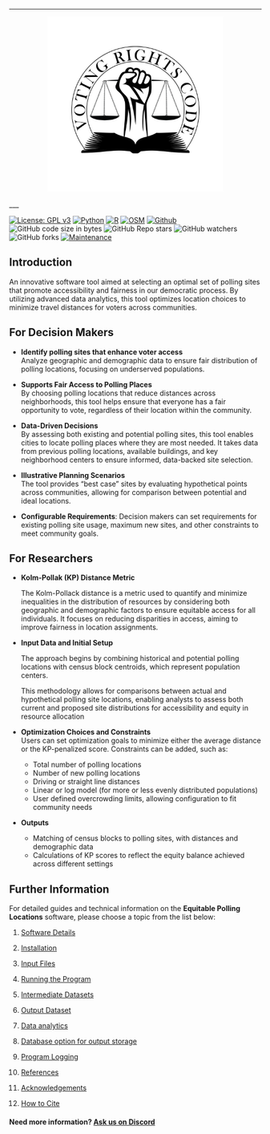 ___

<p align="center">
<img src =VRC-Large-PNG.png alt=logo width="350"> </center>
</p>
___

[![License: GPL v3](https://img.shields.io/badge/License-GPLv3-blue.svg)](https://www.gnu.org/licenses/gpl-3.0)
[![Python](https://img.shields.io/badge/python-3670A0?style=flat-square&logo=python&logoColor=ffdd54)](http://python.org)
[![R](https://img.shields.io/badge/r-%23276DC3.svg?style=flat-square&logo=r&logoColor=white)](https://www.r-project.org)
[![OSM](https://img.shields.io/badge/OSM-ffffff?logo=openstreetmap&style=flat-square&color=1f0998&logoColor=f1eeee)](https://www.openstreetmap.org)
[![Github](https://img.shields.io/badge/Github-ffffff?logo=github&style=flat-square&color=000000&logoColor=ffffff)](https://github.com/Voting-Rights-Code/Equitable-Polling-Locations)
![GitHub code size in bytes](https://img.shields.io/github/languages/code-size/Voting-Rights-Code/Equitable-Polling-Locations)
![GitHub Repo stars](https://img.shields.io/github/stars/Voting-Rights-Code/Equitable-Polling-Locations)
![GitHub watchers](https://img.shields.io/github/watchers/Voting-Rights-Code/Equitable-Polling-Locations)
![GitHub forks](https://img.shields.io/github/forks/Voting-Rights-Code/Equitable-Polling-Locations)
[![Maintenance](https://img.shields.io/badge/Maintained%3F-yes-green.svg)](https://github.com/Voting-Rights-Code/Equitable-Polling-Locations)


## Introduction 

An innovative software tool aimed at selecting an optimal set of polling sites that promote accessibility and fairness in our democratic process.  By utilizing advanced data analytics, this tool optimizes location choices to minimize travel distances for voters across communities.

## For Decision Makers

*  **Identify polling sites that enhance voter access**  
   Analyze geographic and demographic data to ensure fair distribution of polling locations, focusing on underserved populations.

* **Supports Fair Access to Polling Places**  
   By choosing polling locations that reduce distances across neighborhoods, this tool helps ensure that everyone has a fair opportunity to vote, regardless of their location within the community.

* **Data-Driven Decisions**  
   By assessing both existing and potential polling sites, this tool enables cities to locate polling places where they are most needed. It takes data from previous polling locations, available buildings, and key neighborhood centers to ensure informed, data-backed site selection.

* **Illustrative Planning Scenarios**  
   The tool provides “best case” sites by evaluating hypothetical points across communities, allowing for comparison between potential and ideal locations.

- **Configurable Requirements**: Decision makers can set requirements for existing polling site usage, maximum new sites, and other constraints to meet community goals.

## For Researchers

* **Kolm-Pollak (KP) Distance Metric**  

   The Kolm-Pollack distance is a metric used to quantify and minimize inequalities in the distribution of resources by considering both geographic and demographic factors to ensure equitable access for all individuals.
   It focuses on reducing disparities in access, aiming to improve fairness in location assignments.
   
* **Input Data and Initial Setup**  

   The approach begins by combining historical and potential polling locations with census block centroids, which represent population centers.
   
   This methodology allows for comparisons between actual and hypothetical polling site locations, enabling analysts to assess both current and proposed site distributions for accessibility and equity in resource allocation

* **Optimization Choices and Constraints**  
   Users can set optimization goals to minimize either the average distance or the KP-penalized score. Constraints can be added, such as:
   - Total number of polling locations
   - Number of new polling locations
   - Driving or straight line distances
   - Linear or log model (for more or less evenly distributed populations)
   - User defined overcrowding limits, allowing configuration to fit community needs

* **Outputs**  
   - Matching of census blocks to polling sites, with distances and demographic data
   - Calculations of KP scores to reflect the equity balance achieved across different settings



## Further Information

For detailed guides and technical information on the **Equitable Polling Locations** software, please choose a topic from the list below: 

1. [Software Details](software.md)  

1. [Installation](to_install.md)  

1. [Input Files](input_files.md)

1. [Running the Program](to_run.md)

1. [Intermediate Datasets](intermediate_datasets.md) 

1. [Output Dataset](output_datasets.md) 

1. [Data analytics](result_analysis.md) 

1. [Database option for output storage](database.md)  

1. [Program Logging](logging.md) 

1. [References](references.md)

1. [Acknowledgements](acknowledgements.md) 

1. [How to Cite](how_to_cite.md)  


#### Need more information?  [Ask us on Discord](https://discord.com/channels/1106301559811350540/1106301560507609241)
